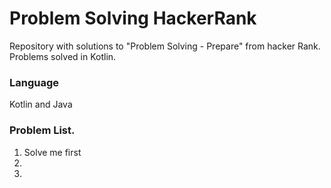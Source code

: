 # Problem Solving HackerRank

Repository with solutions to "Problem Solving - Prepare" from hacker Rank. Problems solved in Kotlin. 

### Language

Kotlin and Java

### Problem List. 

1. Solve me first
2. 
3. 
